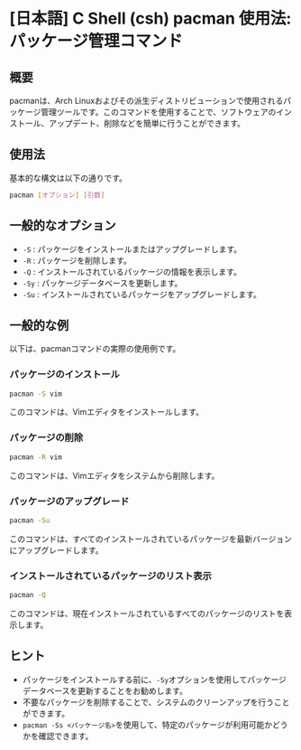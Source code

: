 # [日本語] C Shell (csh) pacman 使用法: パッケージ管理コマンド

## 概要
pacmanは、Arch Linuxおよびその派生ディストリビューションで使用されるパッケージ管理ツールです。このコマンドを使用することで、ソフトウェアのインストール、アップデート、削除などを簡単に行うことができます。

## 使用法
基本的な構文は以下の通りです。

```bash
pacman [オプション] [引数]
```

## 一般的なオプション
- `-S` : パッケージをインストールまたはアップグレードします。
- `-R` : パッケージを削除します。
- `-Q` : インストールされているパッケージの情報を表示します。
- `-Sy` : パッケージデータベースを更新します。
- `-Su` : インストールされているパッケージをアップグレードします。

## 一般的な例
以下は、pacmanコマンドの実際の使用例です。

### パッケージのインストール
```bash
pacman -S vim
```
このコマンドは、Vimエディタをインストールします。

### パッケージの削除
```bash
pacman -R vim
```
このコマンドは、Vimエディタをシステムから削除します。

### パッケージのアップグレード
```bash
pacman -Su
```
このコマンドは、すべてのインストールされているパッケージを最新バージョンにアップグレードします。

### インストールされているパッケージのリスト表示
```bash
pacman -Q
```
このコマンドは、現在インストールされているすべてのパッケージのリストを表示します。

## ヒント
- パッケージをインストールする前に、`-Sy`オプションを使用してパッケージデータベースを更新することをお勧めします。
- 不要なパッケージを削除することで、システムのクリーンアップを行うことができます。
- `pacman -Ss <パッケージ名>`を使用して、特定のパッケージが利用可能かどうかを確認できます。